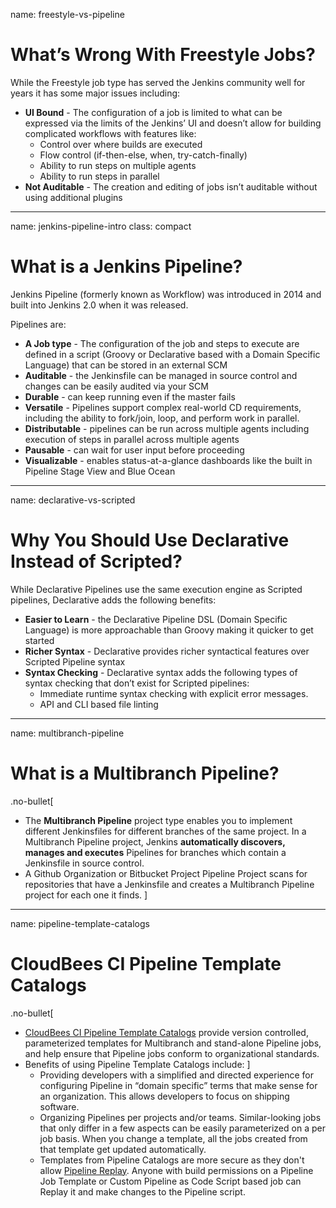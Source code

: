 name: freestyle-vs-pipeline

# What’s Wrong With Freestyle Jobs?

While the Freestyle job type has served the Jenkins community well for years it has some major issues including:

* **UI Bound** - The configuration of a job is limited to what can be expressed via the limits of the Jenkins’ UI and doesn’t allow for building complicated workflows with features like:
    * Control over where builds are executed
    * Flow control (if-then-else, when, try-catch-finally) 
    * Ability to run steps on multiple agents
    * Ability to run steps in parallel
* **Not Auditable** - The creation and editing of jobs isn’t auditable without using additional plugins

---
name: jenkins-pipeline-intro
class: compact

# What is a Jenkins Pipeline?

Jenkins Pipeline (formerly known as Workflow) was introduced in 2014 and built into Jenkins 2.0 when it was released.

Pipelines are:

* **A Job type** - The configuration of the job and steps to execute are defined in a script (Groovy or Declarative based with a Domain Specific Language) that can be stored in an external SCM
* **Auditable** - the Jenkinsfile can be managed in source control and changes can be easily audited via your SCM
* **Durable** - can keep running even if the master fails
* **Versatile** - Pipelines support complex real-world CD requirements, including the ability to fork/join, loop, and perform work in parallel.
* **Distributable** - pipelines can be run across multiple agents including
execution of steps in parallel across multiple agents
* **Pausable** - can wait for user input before proceeding
* **Visualizable** - enables status-at-a-glance dashboards like the built in
Pipeline Stage View and Blue Ocean

---
name: declarative-vs-scripted

#  Why You Should Use Declarative Instead of Scripted?

While Declarative Pipelines use the same execution engine as Scripted pipelines,  Declarative adds the following benefits:

* **Easier to Learn** - the Declarative Pipeline DSL (Domain Specific Language) is more approachable than Groovy making it quicker to get started
* **Richer Syntax** - Declarative provides richer syntactical features over Scripted Pipeline syntax
* **Syntax Checking** - Declarative syntax adds the following types of syntax checking that don’t exist for Scripted pipelines:
    * Immediate runtime syntax checking with explicit error messages.
    * API and CLI based file linting

---
name: multibranch-pipeline

# What is a Multibranch Pipeline?
.no-bullet[
* The **Multibranch Pipeline** project type enables you to implement different Jenkinsfiles for different branches of the same project. In a Multibranch Pipeline project, Jenkins **automatically discovers, manages and executes** Pipelines for branches which contain a Jenkinsfile in source control.
* A Github Organization or Bitbucket Project Pipeline Project scans for repositories that have a Jenkinsfile and creates a Multibranch Pipeline project for each one it finds.
]
---
name: pipeline-template-catalogs

# CloudBees CI Pipeline Template Catalogs

.no-bullet[
* [CloudBees CI Pipeline Template Catalogs](https://docs.cloudbees.com/docs/admin-resources/latest/pipeline-templates-user-guide/setting-up-a-pipeline-template-catalog) provide version controlled, parameterized templates for Multibranch and stand-alone Pipeline jobs, and help ensure that Pipeline jobs conform to organizational standards.
* Benefits of using Pipeline Template Catalogs include:
]
    * Providing developers with a simplified and directed experience for configuring Pipeline in “domain specific” terms that make sense for an organization. This allows developers to focus on shipping software.
    * Organizing Pipelines per projects and/or teams. Similar-looking jobs that only differ in a few aspects can be easily parameterized on a per job basis. When you change a template, all the jobs created from that template get updated automatically.
    * Templates from Pipeline Catalogs are more secure as they don't allow [Pipeline Replay](https://www.jenkins.io/doc/book/pipeline/development/#replay). Anyone with build permissions on a Pipeline Job Template or Custom Pipeline as Code Script based job can Replay it and make changes to the Pipeline script.
 
 
